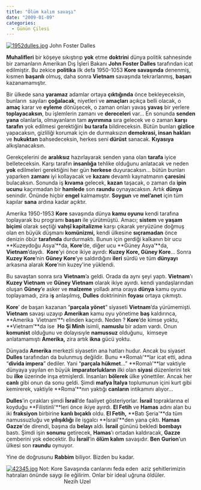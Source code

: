 ```yaml
---
title: "Ölüm kalım savaşı"
date: "2009-01-09"
categories: 
  - Günün Çilesi
---
```


[![1952dulles.jpg](/uploads/2009/01/1952dulles.jpg)](/uploads/2009/01/1952dulles.jpg "1952dulles.jpg") John Foster Dalles

**Muhalifleri** bir köşeye sıkıştırıp **yok** etme **doktrini** dünya politik sahnesinde bir zamanların Amerikan Dış İşleri Bakanı **John Foster Dalles** tarafından icat edilmiştir. Bu zekice **politika** ilk defa 1950-1053 **Kore savaşında** denenmiş, kısmen **başarılı** olmuş, daha sonra **Vietnam** savaşında tekrarlanmış, **başarı** kazanamamıştır.

Bir ülkede sana **yaramaz** adamlar ortaya **çıktığında** önce bekleyeceksin, bunların  sayıları **çoğalacak**, niyetleri ve **amaçları** açıkça belli olacak, o **amaç** karar ve **eyleme** dönüşecek, o zaman onları yavaş **yavaş** bir yerlere **toplayacaksın**, bu işlemlerin zamanı ve **dereceleri** var… En sonunda **senden yana** olanlarla, olmayanların tam **ayırımına** sıra gelecek ve o zaman **karşı tarafın** yok edilmesi gerektiğini **bu tarafa** bildireceksin. Bütün bunları **gizlice** yapacaksın, gizliliği korumak için de durmaksızın **demokrasi, insan hakları** ve **hukuktan** bahsedeceksin, herkes seni **dürüst** sanacak. **Kıyasıya** alkışlanacaksın.

Gerekçelerini de **aralıksız** hazırlayarak senden yana olan **tarafa** iyice belleteceksin. Karşı tarafın **insanlığa** tehlike olduğunu anlatacak ve neden **yok** edilmeleri gerektiğini her gün **herkese** duyuracaksın… bütün bunları yaparken **zamanı** iyi kollayacak ve **kazanı** devamlı kaynatmanın **çaresini** bulacaksın. Sonunda iş **kıvama** gelecek, **kazan** taşacak, o zaman da **ipin ucunu** kaçırmadan bir **hamlede** son **raundu** oynayacaksın. Artık **dünya** senindir. Önünde hiçbir **engel** kalmamıştır. **Soygun** ve **mel’anet** için tüm kapılar **sana** ardına kadar açıktır.

Amerika 1950-1953 **Kore** savaşında dünya **kamu oyunu** kendi tarafına toplayarak bu programı **başarı** ile yürütmüştü. Amacı; **sistem** ve **yaşam biçimi** olarak seçtiği **vahşî kapitalizme** karşı çıkarak yeryüzüne doğmuş olan en büyük düşmanı **komünizmi,** kendi ülkesine **sıçramadan** önce denizin öbür **tarafında** durdurmaktı. Bunun için gerdiği kalkanın bir ucu **Kuzeydoğu Asya’**da, **Kore**’de, diğer ucu **Güney Asya’**da, **Vietnam**’daydı.  **Kore**’yi önce ikiye ayırdı: **Kuzey Kore, Güney Kore**… Sonra **Kuzey Kore**’nin **Güney Kore**’ye saldırdığını **ileri** sürdü ve tüm **dünyayı** arkasına alarak **Kore**’nin kuzey'ine yüklendi.

Bu savaştan sonra sıra **Vietnam**’a geldi. Orada da aynı şeyi yaptı. **Vietnam**'ı **Kuzey Vietnam** ve **Güney Vietnam** olarak ikiye ayırdı. kendi yandaşlarından oluşan **Güney**’e asker ve **malzeme** yolladı ama oraya **dünya** kamu oyunu toplayamadı, zira i**ş** anlaşılmış, **Dulles** doktrininin **foyası** ortaya çıkmıştı.

**Kore**’ de başarı kazanan “**parçala yönet**” siyaseti **Vietnam**’da yürümemişti. **Vietnam** savaşı uzayıp **Amerikan** kamu oyu yönetime **baş** kaldırınca, **Amerika  Vietnam’**ı elinden kaçırdı. Neden ? **Kore**’de kimse yoktu, **Vietnam’**da ise  **Ho Şi Minh** isimli, **namuslu** bir adam vardı. Onun **komunist** olduğunu ve dolayısıyle **namussuz** olduğunu,  kimseye anlatamamıştı **Amerika,** zira artık **ikna** gücü yoktu.

Dünyada **Amerika** merkezli siyasetin ana hatları hudur. Ancak bu siyaset **Dulles** tarafından da bulunmuş değildir. Bunu **Romalı'**lar icat etti, adına “**divida impera**” dediler. Yani “**parçala hükmet**…” **Romalı'**lar vaktiyle dünyaya yayılan en büyük **imparatorlukların** ilki olan **siyasi** düzenlerini tek bu **ilke** üzerinde inşa etmişlerdi. İnsanları **bölerek** ülke yönettiler. Ancak her **canlı** gibi onun da sonu geldi. Şimdi **mafya İtalya** toplumunun içini kurt gibi kemirerek, vaktiyle **Roma’**nın yaktığı **canların** intikamını alıyor…

**Dulles**’in çırakları şimdi **İsrail**’de faaliyet gösteriyorlar. **İsrail** topraklarına el koyduğu **Filistinli'**leri önce ikiye ayırdı. **El Fetih** ve **Hamas** adını alan bu iki **fraksiyon** birbirine **kanlı bıçaklı** oldu. **El Fetih,** **Batı Şeria'**da tüm namussuzluğu ve **yılışıklığı** ile işgalcı **İsrail’**den yana çıktı. **Hamas** **Gazze**'de direndi, başına da **belayı** aldı. **İsrail** gününü bekledi **bombayı** bastı. Şimdi işin **sonunu** getirecek, **Hamas**’ı ortadan kaldıracak, **Gazze** çemberini yok edecektir. Bu **İsrail**’in **ölüm kalım** savaşıdır. **Ben** **Gurion**’un ülkesi son **raundu** oynuyor.

Yine de doğrusunu **Rabbim** biliyor. Bizden bu kadar.

[![42345.jpg](/uploads/2009/01/42345.jpg)](/uploads/2009/01/42345.jpg "42345.jpg") Not: Kore Savaşında canlarını feda eden  aziz şehitlerimizin hatıraları önünde saygı ile eğilirim. Onlar bir ideal uğruna öldüler.                                        Nezih Uzel 

[](/uploads/2009/01/42345.jpg "42345.jpg")
